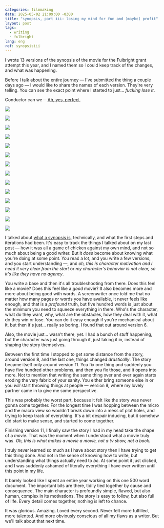 ```yaml
---
categories: filmmaking
date: 2025-05-02 21:09:00 -0300
title: "synopsis, part iii: losing my mind for fun and (maybe) profit"
layout: post
tags:
  - writing
  - fulbright
lang: eng
ref: synopsisiii
---
```

I wrote 13 versions of the synopsis of the movie for the Fulbright grant attempt this year, and I named them so I could keep track of the changes, and what was happening.

Before I talk about the entire journey — I've submitted the thing a couple days ago — I would like to share the names of each version. They're very telling. You can see the exact point where I started to just... _fucking lose it_.

Conductor can we— [Ah, yes, perfect](https://www.youtube.com/watch?v=OqvHWUZZdP0).

![](https://c10.patreonusercontent.com/4/patreon-media/p/post/128025946/69a993de7f094179949e2545253c803d/eyJ3Ijo4MjB9/1.png?token-hash=XauTJuO1W85C37t9PYq5GbgQeYKrXD_p3vb8qSoGyHQ%3D&token-time=1758758400)

![](https://c10.patreonusercontent.com/4/patreon-media/p/post/128025946/9c2c42b0a9874e6d80126ac001001c01/eyJ3Ijo4MjB9/1.png?token-hash=7HAoomlIXHdxjEEBKpST-_qMjyOSTWUuxHMBgp9Crgk%3D&token-time=1758758400)

![](https://c10.patreonusercontent.com/4/patreon-media/p/post/128025946/d360f1050d7f42d0b94fe798902d7eb4/eyJ3Ijo4MjB9/1.png?token-hash=tPm400Ee39LzoGrGO9GxqhDOJeK-w0Ilkw18vK0JAMk%3D&token-time=1758758400)

![](https://c10.patreonusercontent.com/4/patreon-media/p/post/128025946/8259284657c24227b73ed54979947911/eyJ3Ijo4MjB9/1.png?token-hash=16m5F_s05nF4flv3Jrh4CmZO8vclB7f677_r_7bRHdw%3D&token-time=1758758400)

![](https://c10.patreonusercontent.com/4/patreon-media/p/post/128025946/ee7c8e73c67940f4a0ce247e8e595a6c/eyJ3Ijo4MjB9/1.png?token-hash=KM8CPOk09kNbUQ-MjQPDRzQdMtQ68gMAiBaJYbjSK1s%3D&token-time=1758758400)

![](https://c10.patreonusercontent.com/4/patreon-media/p/post/128025946/d24a8c86c4f942d5ab40e68216f8b712/eyJ3Ijo4MjB9/1.png?token-hash=pMQh6LmuU7kc7qF14UO5F0qNAmAfySTR7LzrNX2DASo%3D&token-time=1758758400)

![](https://c10.patreonusercontent.com/4/patreon-media/p/post/128025946/751f2bd77ecf40b5b0d76401890b933a/eyJ3Ijo4MjB9/1.png?token-hash=ZOoCGoixWUOYYclWT9xU2BLk4xEHX4kWEw9orwyEpjc%3D&token-time=1758758400)

![](https://c10.patreonusercontent.com/4/patreon-media/p/post/128025946/2ab594cf8b884bc0ad1a4125f8d07f98/e30%3D/1.png?token-hash=Bd0qvHMpm2C4y8sfgMIPpyEre9pQl_qDPM7RO2KYsAI%3D&token-time=1758758400)

![](https://c10.patreonusercontent.com/4/patreon-media/p/post/128025946/2087ef6bc97f4f0a8edbebe8740352fb/e30%3D/1.png?token-hash=pVKAV9HVwzLYJhsFUSaD4ihG1sD6rTYvSNdwCk-ULrc%3D&token-time=1758758400)

![](https://c10.patreonusercontent.com/4/patreon-media/p/post/128025946/75ca46bd56dd4b29ad802ff4c8368a83/e30%3D/1.png?token-hash=tWd106b0WAB9jNkrN1mYlBevBWzGYu00UxCqO26rh1I%3D&token-time=1758758400)

![](https://c10.patreonusercontent.com/4/patreon-media/p/post/128025946/890cf920ef924f718afe205e452ca9f0/e30%3D/1.png?token-hash=6NkHKPHPrkkBb0WiQr3ddQT9ETuJybB391Xq_Y7QxFU%3D&token-time=1758758400)

![](https://c10.patreonusercontent.com/4/patreon-media/p/post/128025946/0973d037703a4d1f9217db55f8172f45/eyJ3Ijo4MjB9/1.png?token-hash=qDtzcYjd_90gKD5HVLLOLn26tyRKJibw25Bhae2-VcQ%3D&token-time=1758758400)

![](https://c10.patreonusercontent.com/4/patreon-media/p/post/128025946/ec69367faf784ee4bd5303ce381c2a2e/e30%3D/1.png?token-hash=18NGm72usSk6On2vOdyzQZD3xG9gpAaeE8Sb_RV9Qf8%3D&token-time=1758758400)

![](https://c10.patreonusercontent.com/4/patreon-media/p/post/128025946/c3d25d52a33b4f678c3d6b2247e2b949/e30%3D/1.png?token-hash=oOrusSsXuA_USa24ujezRYbf3b1JAQMjIXWkqD6d8r0%3D&token-time=1758758400)

I talked about [what a synopsis is](https://aeriellz.github.io/filmmaking/2024/05/24/backport-post-3.html), technically, and what the first steps and iterations had been. It's easy to track the things I talked about on my last post — how it was all a game of chicken against my own mind, and not so much about being a good writer. But it _does_ become about knowing what you're doing at some point. You read a lot, and you write a few versions, and you start understanding —, and _oh, this is character motivation and I need it very clear from the start_ or _my character's behavior is not clear, so it's like they have no agency_.

You write a base and then it's all troubleshooting from there. Does this feel like a movie? Does this feel like a _good_ movie? It also becomes more and more about being good with words. A screenwriter once told me that no matter how many pages or words you have available, it never feels like enough, and that is a _profound_ truth, but five hundred words is just about the minimum you need to squeeze everything in there. Who's the character, what do they want, why, what are the obstacles, how they deal with it, what do they win or lose. You can do it easy enough if you're mechanical about it, but then it's just... really so boring. I found that out around version 6.

Also, the movie just... wasn't there, yet. I had a bunch of stuff happening, but the character was just going through it, just taking it in, instead of shaping the story themselves.

Between the first time I stopped to get some distance from the story, around version 8, and the last one, things changed _drastically_. The story became itself only around version 11. You fix one thing and suddenly you have five hundred other problems, and then you fix those, and it opens into more. Not to mention that writing the same thing over and over again starts eroding the very fabric of your sanity. You either bring someone else in or you _will_ start throwing things at people — version 8, where my lovely partner came in to give me some perspective.

This was probably the worst part, because it felt like the story was never gonna come together. For the longest time I was hopping between the micro and the macro view so wouldn't break down into a mess of plot holes, and trying to keep track of everything. It's a bit despair inducing, but it somehow did start to make sense, and started to come together.

Finishing version 11, I finally saw the story I had in my head take the shape of a _movie_. That was the moment when I understood what a movie truly was. _Oh, this is what makes a movie a movie, not a tv show, not a book._

I truly never learned so much as I have about story then I have trying to get this thing done. And not in the sense of knowing how to write, but understanding what things actually need to _be_. At some point it just clicked, and I was suddenly ashamed of literally everything I have ever written until this point in my life.

It barely looked like I spent an entire year working on this one 500 word document. The important bits are there, tidily tied together by cause and consequence. The main character is profoundly simple, flawed, but also human, complex in its motivations. The story is easy to follow, but also full of life. Every detail comes together, nothing is left to chance.

It was glorious. Amazing. Loved every second. Never felt more fulfilled, more talented. And more obviously conscious of all my flaws as a writer. But we'll talk about that next time.